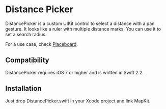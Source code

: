 Distance Picker
===============

DistancePicker is a custom UIKit control to select a distance with a pan gesture. 
It looks like a ruler with multiple distance marks. You can use it to set a 
search radius.

For a use case, check [Placeboard](http://www.placeboardapp.com).

Compatibility
-------------

DistancePicker requires iOS 7 or higher and is written in Swift 2.2.

Installation
------------

Just drop DistancePicker.swift in your Xcode project and link MapKit.
